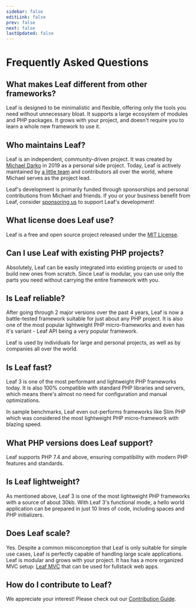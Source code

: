 ```yaml
---
sidebar: false
editLink: false
prev: false
next: false
lastUpdated: false
---
```


# Frequently Asked Questions

## What makes Leaf different from other frameworks?

Leaf is designed to be minimalistic and flexible, offering only the tools you need without unnecessary bloat. It supports a large ecosystem of modules and PHP packages. It grows with your project, and doesn't require you to learn a whole new framework to use it.

## Who maintains Leaf?

Leaf is an independent, community-driven project. It was created by [Michael Darko](https://github.com/mychidarko) in 2019 as a personal side project. Today, Leaf is actively maintained by [a little team](/community/team) and contributors all over the world, where Michael serves as the project lead.

Leaf's development is primarily funded through sponsorships and personal contributions from Michael and friends. If you or your business benefit from Leaf, consider [sponsoring us](/support) to support Leaf's development!

## What license does Leaf use?

Leaf is a free and open source project released under the [MIT License](https://opensource.org/licenses/MIT).

## Can I use Leaf with existing PHP projects?

Absolutely, Leaf can be easily integrated into existing projects or used to build new ones from scratch. Since Leaf is modular, you can use only the parts you need without carrying the entire framework with you.

## Is Leaf reliable?

After going through 2 major versions over the past 4 years, Leaf is now a battle-tested framework suitable for just about any PHP project. It is also one of the most popular lightweight PHP micro-frameworks and even has it's variant - Leaf API being a very popular framework.

Leaf is used by individuals for large and personal projects, as well as by companies all over the world.

## Is Leaf fast?

Leaf 3 is one of the most performant and lightweight PHP frameworks today. It is also 100% compatible with standard PHP libraries and servers, which means there's almost no need for configuration and manual optimizations.

In sample benchmarks, Leaf even out-performs frameworks like Slim PHP which was considered the most lightweight PHP micro-framework with blazing speed.

## What PHP versions does Leaf support?

Leaf supports PHP 7.4 and above, ensuring compatibility with modern PHP features and standards.

## Is Leaf lightweight?

As mentioned above, Leaf 3 is one of the most lightweight PHP frameworks with a source of about 30kb. With Leaf 3's functional mode, a hello world application can be prepared in just 10 lines of code, including spaces and PHP initializers.

## Does Leaf scale?

Yes. Despite a common misconception that Leaf is only suitable for simple use cases, Leaf is perfectly capable of handling large scale applications. Leaf is modular and grows with your project. It has has a more organized MVC setup: [Leaf MVC](https://leafphp.dev/) that can be used for fullstack web apps.

## How do I contribute to Leaf?

We appreciate your interest! Please check out our [Contribution Guide](/community/contribute).
